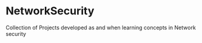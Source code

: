 # NetworkSecurity
Collection of Projects developed as and when learning concepts in Network security
